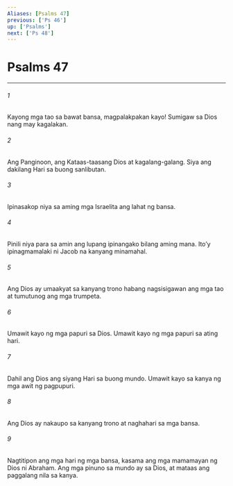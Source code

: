 ```yaml
---
Aliases: [Psalms 47]
previous: ['Ps 46']
up: ['Psalms']
next: ['Ps 48']
---
```

# Psalms 47

***


###### 1 


Kayong mga tao sa bawat bansa, magpalakpakan kayo! Sumigaw sa Dios nang may kagalakan. 


###### 2 


Ang Panginoon, ang Kataas-taasang Dios at kagalang-galang. Siya ang dakilang Hari sa buong sanlibutan. 


###### 3 


Ipinasakop niya sa aming mga Israelita ang lahat ng bansa. 


###### 4 


Pinili niya para sa amin ang lupang ipinangako bilang aming mana. Itoʼy ipinagmamalaki ni Jacob na kanyang minamahal. 


###### 5 


Ang Dios ay umaakyat sa kanyang trono habang nagsisigawan ang mga tao at tumutunog ang mga trumpeta. 


###### 6 


Umawit kayo ng mga papuri sa Dios. Umawit kayo ng mga papuri sa ating hari. 


###### 7 


Dahil ang Dios ang siyang Hari sa buong mundo. Umawit kayo sa kanya ng mga awit ng pagpupuri. 


###### 8 


Ang Dios ay nakaupo sa kanyang trono at naghahari sa mga bansa. 


###### 9 


Nagtitipon ang mga hari ng mga bansa, kasama ang mga mamamayan ng Dios ni Abraham. Ang mga pinuno sa mundo ay sa Dios, at mataas ang paggalang nila sa kanya.
